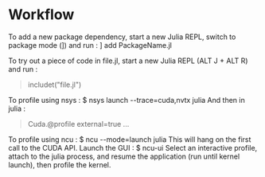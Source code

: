 # Workflow

To add a new package dependency, start a new Julia REPL, switch to package mode (]) and run :
] add PackageName.jl

To try out a piece of code in file.jl, start a new Julia REPL (ALT J + ALT R) and run :
> includet("file.jl")

To profile using nsys :
$ nsys launch --trace=cuda,nvtx julia
And then in julia :
> Cuda.@profile external=true ...

To profile using ncu :
$ ncu --mode=launch julia
This will hang on the first call to the CUDA API. Launch the GUI :
$ ncu-ui
Select an interactive profile, attach to the julia process, and resume the application (run until kernel launch), then profile the kernel.